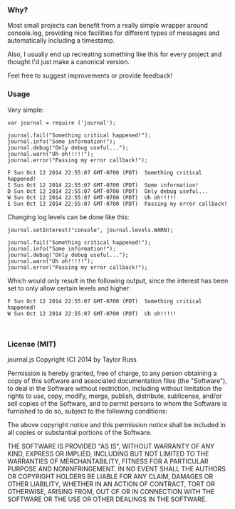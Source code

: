 
### Why?

Most small projects can benefit from a really simple wrapper around console.log,
providing nice facilities for different types of messages and automatically including a timestamp.

Also, I usually end up recreating something like this for every project and thought I'd just make
a canonical version.

Feel free to suggest improvements or provide feedback!

### Usage

Very simple:

```
var journal = require ('journal');

journal.fail("Something critical happened!");
journal.info("Some information!");
journal.debug("Only debug useful...");
journal.warn("Uh oh!!!!!");
journal.error("Passing my error callback!");

F Sun Oct 12 2014 22:55:07 GMT-0700 (PDT)  Something critical happened!
I Sun Oct 12 2014 22:55:07 GMT-0700 (PDT)  Some information!
D Sun Oct 12 2014 22:55:07 GMT-0700 (PDT)  Only debug useful...
W Sun Oct 12 2014 22:55:07 GMT-0700 (PDT)  Uh oh!!!!!
E Sun Oct 12 2014 22:55:07 GMT-0700 (PDT)  Passing my error callback!

```

Changing log levels can be done like this:

```
journal.setInterest("console", journal.levels.WARN);

journal.fail("Something critical happened!");
journal.info("Some information!");
journal.debug("Only debug useful...");
journal.warn("Uh oh!!!!!");
journal.error("Passing my error callback!");
```

Which would only result in the following output, since the interest has been
set to only allow certain levels and higher:

```
F Sun Oct 12 2014 22:55:07 GMT-0700 (PDT)  Something critical happened!
W Sun Oct 12 2014 22:55:07 GMT-0700 (PDT)  Uh oh!!!!!



```

### License (MIT)

journal.js Copyright (C) 2014 by Taylor Russ

Permission is hereby granted, free of charge, to any person obtaining a copy of this software and associated documentation files (the "Software"), to deal in the Software without restriction, including without limitation the rights to use, copy, modify, merge, publish, distribute, sublicense, and/or sell copies of the Software, and to permit persons to whom the Software is furnished to do so, subject to the following conditions:

The above copyright notice and this permission notice shall be included in all copies or substantial portions of the Software.

THE SOFTWARE IS PROVIDED "AS IS", WITHOUT WARRANTY OF ANY KIND, EXPRESS OR IMPLIED, INCLUDING BUT NOT LIMITED TO THE WARRANTIES OF MERCHANTABILITY, FITNESS FOR A PARTICULAR PURPOSE AND NONINFRINGEMENT. IN NO EVENT SHALL THE AUTHORS OR COPYRIGHT HOLDERS BE LIABLE FOR ANY CLAIM, DAMAGES OR OTHER LIABILITY, WHETHER IN AN ACTION OF CONTRACT, TORT OR OTHERWISE, ARISING FROM, OUT OF OR IN CONNECTION WITH THE SOFTWARE OR THE USE OR OTHER DEALINGS IN THE SOFTWARE.

